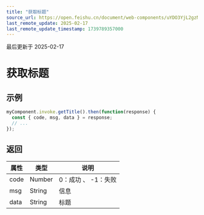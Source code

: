 ```yaml
---
title: "获取标题"
source_url: https://open.feishu.cn/document/web-components/uYDO3YjL2gzN24iN3cjN/old-docs-component/old-invoke-api/old-get-title
last_remote_update: 2025-02-17
last_remote_update_timestamp: 1739789357000
---
```

最后更新于 2025-02-17

# 获取标题
## 示例
```js
myComponent.invoke.getTitle().then(function(response) {
  const { code, msg, data } = response;
  // ...
});
```

## 返回
|属性|	类型|	说明|
| ---|----- | ------- | 
|code|	Number |	0：成功 、 -1：失败 |
|msg|	String |	信息 |
|data|String|标题||
